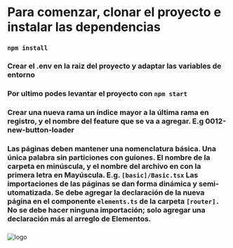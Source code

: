 

# Para comenzar, clonar el proyecto e instalar las dependencias
### `npm install`

### Crear el .env en la raiz del proyecto y adaptar las variables de entorno

### Por ultimo podes levantar el proyecto con `npm start`

### Crear una nueva rama un índice mayor a la última rama en registro, y el nombre del feature que se va a agregar. E.g 0012-new-button-loader

### Las páginas deben mantener una nomenclatura básica. Una única palabra sin particiones con guíones. El nombre de la carpeta en minúscula, y el nombre del archivo en con la primera letra en Mayúscula. E.g. `[basic]/Basic.tsx` Las importaciones de las páginas se dan forma dinámica y semi-utomatizada. Se debe agregar la declaración de la nueva página en el componente `elements.ts` de la carpeta `[router].` No se debe hacer ninguna importación; solo agregar una declaración más al arreglo de Elementos.

### 

![logo](https://i.ibb.co/Fwt8Lf0/Screenshot-2023-02-12-at-11-51-02.png)
